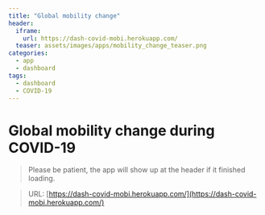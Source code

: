 ```yaml
---
title: "Global mobility change"
header:
  iframe:
    url: https://dash-covid-mobi.herokuapp.com/
  teaser: assets/images/apps/mobility_change_teaser.png
categories:
  - app
  - dashboard
tags:
  - dashboard
  - COVID-19
---
```


# Global mobility change during COVID-19

> Please be patient, the app will show up at the header if it finished loading.

> URL: [https://dash-covid-mobi.herokuapp.com/](https://dash-covid-mobi.herokuapp.com/)